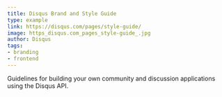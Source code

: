 ```yaml
---
title: Disqus Brand and Style Guide
type: example
link: https://disqus.com/pages/style-guide/
image: https_disqus.com_pages_style-guide_.jpg
author: Disqus
tags:
- branding
- frontend
---
```


Guidelines for building your own community and discussion applications using the Disqus API.
